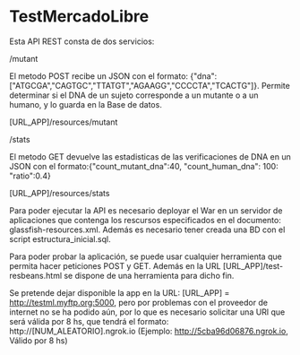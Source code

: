 # TestMercadoLibre

Esta API REST consta de dos servicios: 

/mutant

El metodo POST recibe un JSON con el formato: {"dna": ["ATGCGA","CAGTGC","TTATGT","AGAAGG","CCCCTA","TCACTG"]}. Permite determinar si el DNA de un sujeto corresponde a un mutante o a un humano, y lo guarda en la Base de datos. 

[URL_APP]/resources/mutant

/stats

El metodo GET devuelve las estadisticas de las verificaciones de DNA en un JSON con el formato:{"count_mutant_dna":40, "count_human_dna": 100: "ratio":0.4}

[URL_APP]/resources/stats

Para poder ejecutar la API es necesario deployar el War en un servidor de aplicaciones que contenga los rescursos especificados en el documento: glassfish-resources.xml. Además es necesario tener creada una BD con el script estructura_inicial.sql.

Para poder probar la aplicación, se puede usar cualquier herramienta que permita hacer peticiones POST y GET. Además en la URL [URL_APP]/test-resbeans.html se dispone de una herramienta para dicho fin.

Se pretende dejar disponible la app en la URL: [URL_APP] = http://testml.myftp.org:5000, pero por problemas con el proveedor de internet no se ha podido aún, por lo que es necesario solicitar una URl que será válida por 8 hs, que tendrá el formato: http://[NUM_ALEATORIO].ngrok.io (Ejemplo: http://5cba96d06876.ngrok.io, Válido por 8 hs)
